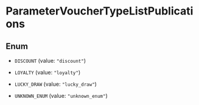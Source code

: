

# ParameterVoucherTypeListPublications

## Enum


* `DISCOUNT` (value: `"discount"`)

* `LOYALTY` (value: `"loyalty"`)

* `LUCKY_DRAW` (value: `"lucky_draw"`)

* `UNKNOWN_ENUM` (value: `"unknown_enum"`)



